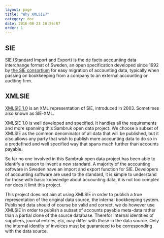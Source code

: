 ```yaml
---
layout: page
title: "Why XMLSIE?"
category: doc
date: 2016-08-23 16:56:07
order: 1
---
```

## SIE

SIE (Standard Import and Export) is the de facto accounting data interchange format of Sweden, an open specification
developed since 1992 by [the SIE consortium](http://sie.se) for easy migration of accounting data, typically when
passing on bookkeeping from a company to an external accounting or auditing firm.

## XMLSIE

[XMLSIE 1.0](http://www.sie.se/?page_id=24) is an XML representation of SIE, introduced in 2003.
Sometimes also known as SIE-XML.

XMLSIE 1.0 is well developed and specified. It handles all the requirements and more spanning this Sambruk open data
project. We choose a subset of XMLSIE as the common denominator of all data that will be published, but it also allows
any party that wish to publish more accounting data to do so in a predefined and well specified way that spans much
further than accounts payable.

So far no one involved in this Sambruk open data project has been able to identify a reason to invent a new standard.
A majority of the accounting software in Sweden have an import and export function for SIE. Developers of accounting
software are used to the standard, it is simple to understand for those with basic knowledge about accounting data,
it is not too complex nor does it limit this project.

This project does not aim at using XMLSIE in order to publish a true representation of the original data source,
the internal bookkeeping system. Published data should of course be valid and correct, we do however use XMLSIE
in order to publish a subset of accounts payable meta-data rather than a partial clone of the source database.
Therefor internal identities of suppliers, journal entries, etc, may differ with those in the data source.
Only the internal identity of invoices must be guaranteed to be corresponding with the data source.

